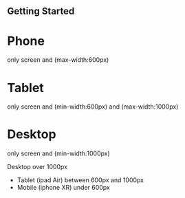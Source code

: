 

## Getting Started


# Phone
only screen and (max-width:600px)

# Tablet
only screen and (min-width:600px) and (max-width:1000px)

# Desktop
only screen and (min-width:1000px)

Desktop over 1000px
- Tablet (ipad Air) between 600px and 1000px
- Mobile (iphone XR) under 600px
